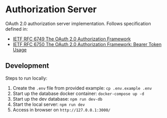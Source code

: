 # Authorization Server

OAuth 2.0 authorization server implementation. Follows specification defined in:
- [IETF RFC 6749 The OAuth 2.0 Authorization Framework](https://datatracker.ietf.org/doc/html/rfc6749.html) 
- [IETF RFC 6750 The OAuth 2.0 Authorization Framework: Bearer Token Usage](https://datatracker.ietf.org/doc/html/rfc6750.html)

## Development

Steps to run locally:
1. Create the `.env` file from provided example: `cp .env.example .env`
2. Start up the database docker container: `docker-compose up -d`
3. Start up the dev database: `npm run dev-db`
4. Start the local server: `npm run dev`
5. Access in browser on `http://127.0.0.1:3000/`
